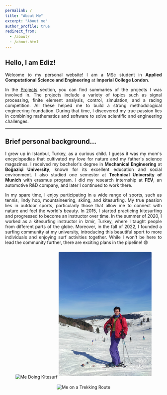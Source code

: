 ```yaml
---
permalink: /
title: "About Me"
excerpt: "About me"
author_profile: true
redirect_from:
  - /about/
  - /about.html
---
```


Hello, I am Ediz!
------

<p align="justify">
Welcome to my personal website! I am a MSc student in <b>Applied Computational Science and Engineering</b> at <b>Imperial College London</b>.
</p>

<p align="justify">
In the <A HREF="/projects/">Projects</A> section, you can find summaries of the projects I was involved in. The projects include a variety of topics such as signal processing, finite element analysis, control, simulation, and a racing competition. All these helped me to build a strong methodological engineering foundation. During that time, I discovered my true passion lies in combining mathematics and software to solve scientific and engineering challenges.
</p>

---

## Brief personal background...

<p align="justify">
I grew up in Istanbul, Turkey, as a curious child. I guess it was my mom's encyclopedias that cultivated my love for nature and my father's science magazines. I received my bachelor's degree in <b>Mechanical Engineering</b> at <b>Boğaziçi University</b>, known for its excellent education and social environment. I also studied one semester at <b>Technical University of Munich</b> with erasmus program. I did my research internship at <b>FEV</b>, an automotive R&D company, and later I continued to work there. 
</p>

<p align="justify">
In my spare time, I enjoy participating in a wide range of sports, such as tennis, lindy hop, mountaineering, skiing, and kitesurfing. My true passion lies in outdoor sports, particularly those that allow me to connect with nature and feel the world's beauty. In 2015, I started practicing kitesurfing and progressed to become an instructor over time. In the summer of 2020, I worked as a kitesurfing instructor in Izmir, Turkey, where I taught people from different parts of the globe. Moreover, in the fall of 2022, I founded a surfing community at my university, introducing this beautiful sport to more individuals and enjoying surf activities together. While I won't be here to lead the community further, there are exciting plans in the pipeline! 😄
</p>


<center>
<img src="/images/ab_kite.jpg" alt="Me Doing Kitesurf" style="height:400px; border-radius: 3px; margin-top: 8px; margin-bottom: 8px;"/>
<img src="/images/ab_ski.jpg" alt="Me Skiing" style="height: 400px; border-radius: 3px; margin-top: 8px; margin-bottom: 8px;"/>
</center>

<center>
<img src="/images/ab_likya.jpg" alt="Me on a Trekking Route" style="height: 340px; border-radius: 3px; margin-top: 8px; margin-bottom: 8px;"/>
</center>

